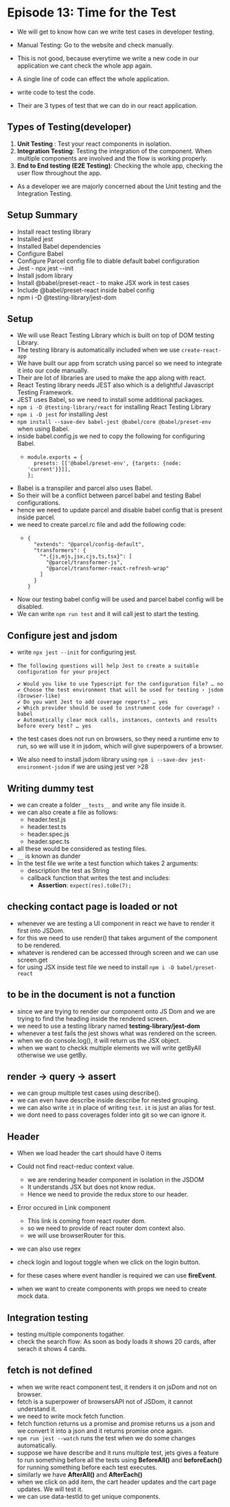 # Episode 13: Time for the Test

- We will get to know how can we write test cases in developer testing.

- Manual Testing: Go to the website and check manually.
- This is not good, because everytime we write a new code in our application we cant check the whole app again.
- A single line of code can effect the whole application.

- write code to test the code.
- Their are 3 types of test that we can do in our react application.

## Types of Testing(developer)

1. **Unit Testing** : Test your react components in isolation.
2. **Integration Testing**: Testing the integration of the component. When multiple components are involved and the flow is working properly.
3. **End to End testing (E2E Testing)**: Checking the whole app, checking the user flow throughout the app.

- As a developer we are majorly concerned about the Unit testing and the Integration Testing.

## Setup Summary

- Install react testing library
- Installed jest
- Installed Babel dependencies
- Configure Babel
- Configure Parcel config file to diable default babel configuration
- Jest - npx jest --init
- Install jsdom library
- Install @babel/preset-react - to make JSX work in test cases
- Include @babel/preset-react inside babel config
- npm i -D @testing-library/jest-dom

## Setup

- We will use React Testing Library which is built on top of DOM testing Library.
- The testing library is automatically included when we use `create-react-app`
- We have built our app from scratch using parcel so we need to integrate it into our code manually.
- Their are lot of libraries are used to make the app along with react.
- React Testing library needs JEST also which is a delightful Javascript Testing Framework.
- JEST uses Babel, so we need to install some additional packages.
- `npm i -D @testing-library/react` for installing React Testing Library
- `npm i -D jest` for installing Jest
- `npm install --save-dev babel-jest @babel/core @babel/preset-env` when using Babel.
- inside babel.config.js we ned to copy the following for configuring Babel.
  - ```
    module.exports = {
      presets: [['@babel/preset-env', {targets: {node: 'current'}}]],
    };
    ```
- Babel is a transpiler and parcel also uses Babel.
- So their will be a conflict between parcel babel and testing Babel configurations.
- hence we need to update parcel and disable babel config that is present inside parcel.
- we need to create parcel.rc file and add the following code:
  - ```
    {
      "extends": "@parcel/config-default",
      "transformers": {
        "*.{js,mjs,jsx,cjs,ts,tsx}": [
          "@parcel/transformer-js",
          "@parcel/transformer-react-refresh-wrap"
        ]
      }
    }
    ```
- Now our testing babel config will be used and parcel babel config will be disabled.
- We can write `npm run test` and it will call jest to start the testing.

## Configure jest and jsdom

- write `npx jest --init` for configuring jest.

- ```
  The following questions will help Jest to create a suitable configuration for your project

  ✔ Would you like to use Typescript for the configuration file? … no
  ✔ Choose the test environment that will be used for testing › jsdom (browser-like)
  ✔ Do you want Jest to add coverage reports? … yes
  ✔ Which provider should be used to instrument code for coverage? › babel
  ✔ Automatically clear mock calls, instances, contexts and results before every test? … yes
  ```
- the test cases does not run on browsers, so they need a runtime env to run, so we will use it in jsdom, which will give superpowers of a browser.
- We also need to install jsdom library using `npm i --save-dev jest-environment-jsdom` if we are using jest ver >28

## Writing dummy test

- we can create a folder `__tests__` and write any file inside it.
- we can also create a file as follows:
   - header.test.js
   - header.test.ts
   - header.spec.js
   - header.spec.ts
- all these would be considered as testing files.
- `__` is known as dunder
- In the test file we write a test function which takes 2 arguments:
   - description the test as String
   - callback function that writes the test and includes:
       - **Assertion**: `expect(res).toBe(7);`

## checking contact page is loaded or not

- whenever we are testing a UI component in react we have to render it first into JSDom.
- for this we need to use render() that takes argument of the component to be rendered.
- whatever is rendered can be accessed through screen and we can use screen.get
- for using JSX inside test file we need to install `npm i -D babel/preset-react`


## to be in the document is not a function

- since we are trying to render our component onto JS Dom and we are trying to find the heading inside the rendered screen.
- we need to use a testing library named **testing-library/jest-dom**
- whenever a test fails the jest shows what was rendered on the screen.
- when we do console.log(), it will return us the JSX object.
- when we want to checkk multiple elements we will write getByAll otherwise we use getBy.

## **render** -> **query** -> **assert**

- we can group multiple test cases using describe().
- we can even have describe inside describe for nested grouping.
- we can also write `it` in place of writing `test`. `it` is just an alias for test.
- we dont need to pass coverages folder into git so we can ignore it.

## Header

- When we load header the cart should have 0 items
- Could not find react-reduc context value.
  - we are rendering header component in isolation in the JSDOM
  - It understands JSX but does not know redux.
  - Hence we need to provide the redux store to our header.

- Error occured in Link component
  - This link is coming from react router dom.
  - so we need to provide of react router dom context also.
  - we will use browserRouter for this.

- we can also use regex

- check login and logout toggle when we click on the login button.
- for these cases where event handler is required we can use **fireEvent**.

- when we want to create components with props we need to create mock data.

## Integration testing

- testing multiple components togather.
- check the search flow: As soon as body loads it shows 20 cards, after serach it shows 4 cards.

## fetch is not defined

- when we write react component test, it renders it on jsDom and not on browser.
- fetch is a superpower of browsersAPI not of JSDom, it cannot understand it.
- we need to write mock fetch function.
- fetch function returns us a promise and promise returns us a json and we convert it into a json and it returns promise once again.
- `npm run jest --watch` runs the test when we do some changes automatically.
- suppose we have describe and it runs multiple test, jets  gives a feature to run something before all the tests using **BeforeAll()** and **beforeEach()** for running something before each test executes.
- similarly we have **AfterAll()** and **AfterEach()**
- when we click on add item, the cart header updates and the cart page updates. We will  test it.
- we can use data-testId to get unique components.









